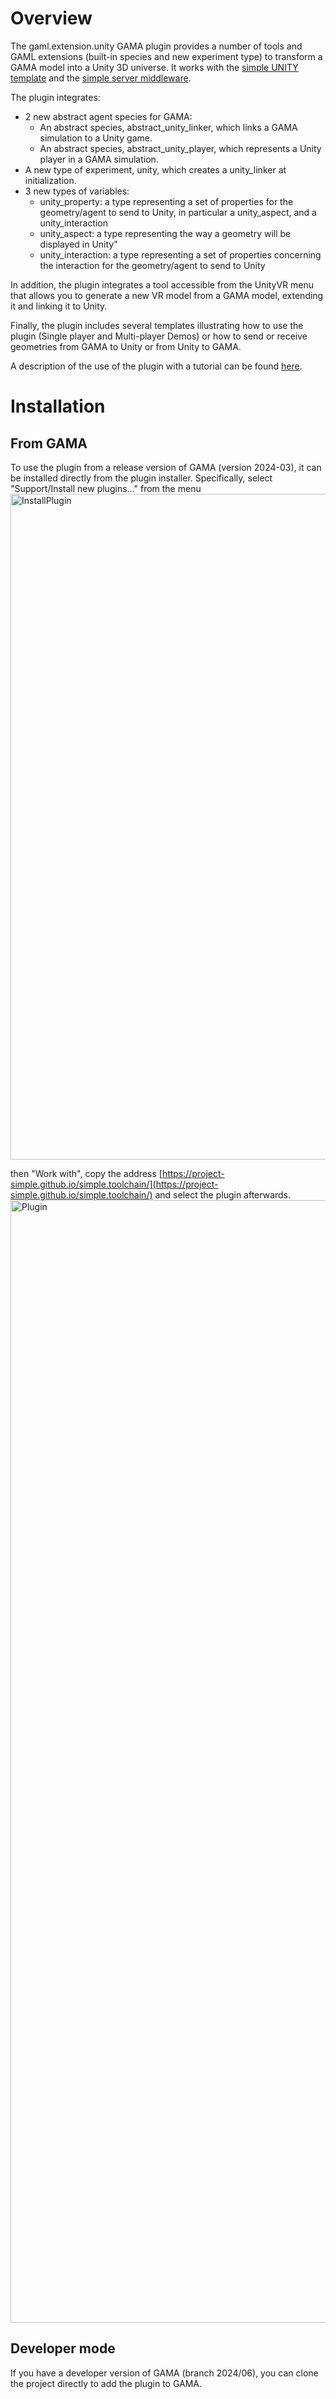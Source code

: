 # Overview
The gaml.extension.unity GAMA plugin  provides a number of tools and GAML extensions (built-in species and new experiment type) to transform a GAMA model into a Unity 3D universe.
It works with the [simple UNITY template](https://github.com/project-SIMPLE/simple.toolchain/tree/2024-06/Unity%20Template) and the [simple server middleware](https://github.com/project-SIMPLE/GamaServerMiddleware).

The plugin integrates:
* 2 new abstract agent species for GAMA:
    * An abstract species, abstract_unity_linker, which links a GAMA simulation to a Unity game.
    * An abstract species, abstract_unity_player, which represents a Unity player in a GAMA simulation.
* A new type of experiment, unity, which creates a unity_linker at initialization.
* 3 new types of variables:
    * unity_property: a type representing a set of properties for the geometry/agent to send to Unity, in particular a unity_aspect, and a unity_interaction
    * unity_aspect: a type representing the way a geometry will be displayed in Unity"
    * unity_interaction: a type representing a set of properties concerning the interaction for the geometry/agent to send to Unity

In addition, the plugin integrates a tool accessible from the UnityVR menu that allows you to generate a new VR model from a GAMA model, extending it and linking it to Unity.

Finally, the plugin includes several templates illustrating how to use the plugin (Single player and Multi-player Demos) or how to send or receive geometries from GAMA to Unity or from Unity to GAMA.

A description of the use of the plugin with a tutorial can be found [here](https://github.com/project-SIMPLE/simple.toolchain/wiki/02-Tutorial-%E2%80%90-From-GAMA-model-to-Virtual-Universe-%E2%80%90-case-of-a-traffic-model).

# Installation

## From GAMA
To use the plugin from a release version of GAMA (version 2024-03), it can be installed directly from the plugin installer.
Specifically, select "Support/Install new plugins..." from the menu
<img width="1065" alt="InstallPlugin" src="https://github.com/user-attachments/assets/e2df2f5d-a579-46df-8622-708be654a121" />

then "Work with", copy the address [https://project-simple.github.io/simple.toolchain/](https://project-simple.github.io/simple.toolchain/) and select the plugin afterwards.
<img width="1796" alt="Plugin" src="https://github.com/user-attachments/assets/923f923f-93e1-41de-8e6e-a0d7abeae414" />

## Developer mode
If you have a developer version of GAMA (branch 2024/06), you can clone the project directly to add the plugin to GAMA.
